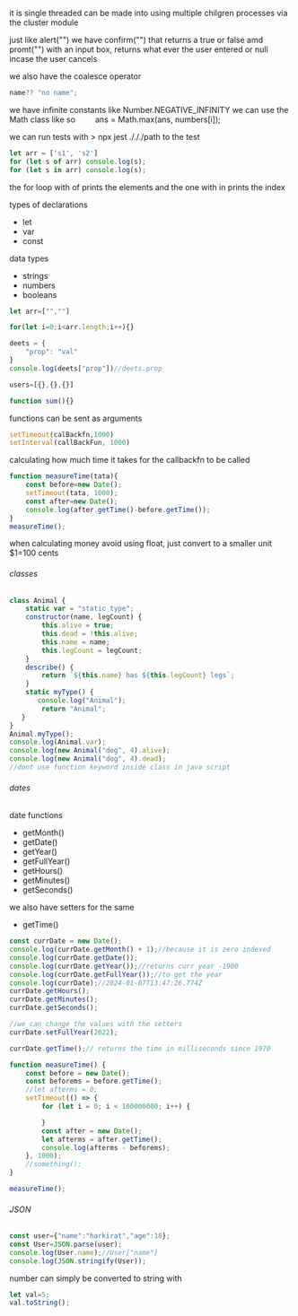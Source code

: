 it is single threaded
can be made into using multiple chilgren processes via the cluster module

just like alert("") we have confirm("") that returns a true or false
amd promt("") with an input box, returns what ever the user entered or null incase the user cancels

we also have the coalesce operator 
```js
name?? "no name";
```

we have infinite constants like Number.NEGATIVE_INFINITY
we can use the Math class like so         ans = Math.max(ans, numbers[i]);

we can run tests with > npx jest ./././path to the test

```js
let arr = ['s1', 's2']
for (let s of arr) console.log(s);
for (let s in arr) console.log(s);
```
the for loop with of prints the elements 
and the one with in prints the index

types of declarations
- let
- var
- const

data types
- strings
- numbers
- booleans

```js
let arr=["",""]

for(let i=0;i<arr.length;i++){}

deets = {
    "prop": "val"
}
console.log(deets["prop"])//deets.prop

users=[{},{},{}]

function sum(){}

```

functions can be sent as arguments
```js
setTimeout(calBackfn,1000)
setInterval(callBackFun, 1000)
```

calculating how much time it takes for the callbackfn to be called

```js
function measureTime(tata){
    const before=new Date();
    setTimeout(tata, 1000);
    const after=new Date();
    console.log(after.getTime()-before.getTime());
}
measureTime();
```

when calculating money avoid using float, just convert to a smaller unit
$1=100 cents
###### classes
```js
class Animal {
    static var = "static type";
    constructor(name, legCount) {
        this.alive = true;
        this.dead = !this.alive;
        this.name = name;
        this.legCount = legCount;
    }
    describe() {
        return `${this.name} has ${this.legCount} legs`;
    }
    static myType() {
       console.log("Animal");
        return "Animal";
   }
}
Animal.myType();
console.log(Animal.var);
console.log(new Animal("dog", 4).alive);
console.log(new Animal("dog", 4).dead);
//dont use function keyword inside class in java script
```
###### dates
date functions
- getMonth()
- getDate()
- getYear()
- getFullYear()
- getHours()
- getMinutes()
- getSeconds()

we also have setters for the same

- getTime()

```js
const currDate = new Date();
console.log(currDate.getMonth() + 1);//because it is zero indexed
console.log(currDate.getDate());
console.log(currDate.getYear());//returns curr year -1900
console.log(currDate.getFullYear());//to get the year
console.log(currDate);//2024-01-07T13:47:26.774Z
currDate.getHours();
currDate.getMinutes();
currDate.getSeconds();

//we can change the values with the setters
currDate.setFullYear(2022);

currDate.getTime();// returns the time in milliseconds since 1970

function measureTime() {
    const before = new Date();
    const beforems = before.getTime();
    //let afterms = 0;
    setTimeout(() => {
        for (let i = 0; i < 100000000; i++) {

        }
        const after = new Date();
        let afterms = after.getTime();
        console.log(afterms - beforems);
    }, 1000);
    //something();
}

measureTime();

```
###### JSON
```js
const user={"name":"harkirat","age":18};
const User=JSON.parse(user);
console.log(User.name);//User["name"]
console.log(JSON.stringify(User));
```

number can simply be converted to string with
```js
let val=5;
val.toString();
```